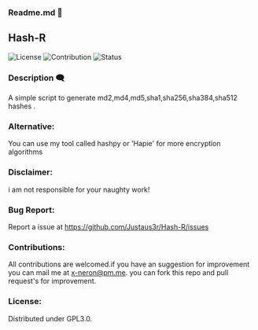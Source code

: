 ### Readme.md 👋
## Hash-R
![License](https://img.shields.io/badge/License-GPL3.0-<brightgreen>)
![Contribution](https://img.shields.io/badge/Contributions-Welcome-<brightgreen>)
![Status](https://img.shields.io/badge/Status-Alive-<brightgreen>)
### Description 🗨️
A simple script to generate md2,md4,md5,sha1,sha256,sha384,sha512 hashes .
### Alternative:
You can use my tool called hashpy or 'Hapie' for more encryption algorithms
### Disclaimer:
i am not responsible for your naughty work!
### Bug Report:
Report a issue at https://github.com/Justaus3r/Hash-R/issues
### Contributions:
All contributions are welcomed.if you have an suggestion for improvement you can mail me at x-neron@pm.me. you can fork this repo and pull request's for improvement.
### License:
Distributed under GPL3.0.
